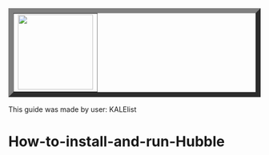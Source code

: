 
<table border=10 align=center>
  <tr>
    <td><img src="https://github.com/user-attachments/assets/a52d56dc-49ef-431c-b2a1-c7f9e47e44cc" width=150></td>
  </tr>
</table>

This guide was made by user: KALElist

# How-to-install-and-run-Hubble



